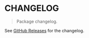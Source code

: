 # CHANGELOG

> Package changelog.

See [GitHub Releases](https://github.com/stdlib-js/utils-define-memoized-configurable-read-only-property/releases) for the changelog.